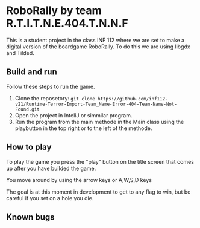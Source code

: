 # RoboRally by team R.T.I.T.N.E.404.T.N.N.F
This is a student project in the class INF 112 where we are set to make a digital version of the boardgame RoboRally.
To do this we are using libgdx and Tilded.

## Build and run

Follow these steps to run the game.

1. Clone the reposetory: ```git clone https://github.com/inf112-v21/Runtime-Terror-Import-Team_Name-Error-404-Team-Name-Not-Found.git```
2. Open the project in InteliJ or simmilar program.
3. Run the program from the main methode in the Main class using the playbutton in the top right or to the left of the methode.

## How to play
To play the game you press the "play" button on the title screen that comes up after you have builded the game.

You move around by using the arrow keys or A,W,S,D keys

The goal is at this moment in development to get to any flag to win, but be careful if you set on a hole you die.

## Known bugs